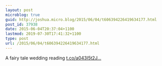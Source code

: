 ```yaml
---
layout: post
microblog: true
guid: http://joshua.micro.blog/2015/06/04/t606394226419634177.html
post_id: 37938
date: 2015-06-04T20:37:04+1100
lastmod: 2019-07-30T17:41:32+1100
type: post
url: /2015/06/04/t606394226419634177.html
---
```

A fairy tale wedding reading [t.co/a043I5t2J...](http://t.co/a043I5t2Jr)
